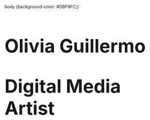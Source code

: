 <html>
body {background-color: #DBF9FC;}

<h1 style="font-size:60px;">Olivia Guillermo
  
<p>Digital Media Artist</p>
  
</body>
</html>
